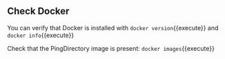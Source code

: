 ## Check Docker
You can verify that Docker is installed with 
`docker version`{{execute}}
and
`docker info`{{execute}}

Check that the PingDirectory image is present:
`docker images`{{execute}}
